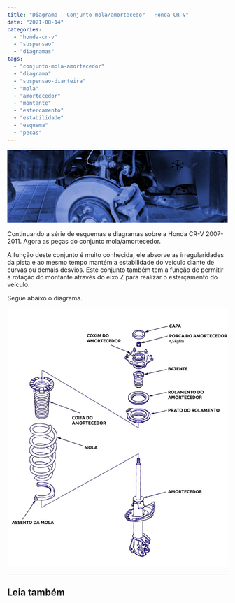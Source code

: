 ```yaml
---
title: "Diagrama - Conjunto mola/amortecedor - Honda CR-V"
date: "2021-08-14"
categories:
  - "honda-cr-v"
  - "suspensao"
  - "diagramas"
tags:
  - "conjunto-mola-amortecedor"
  - "diagrama"
  - "suspensao-dianteira"
  - "mola"
  - "amortecedor"
  - "montante"
  - "estercamento"
  - "estabilidade"
  - "esquema"
  - "pecas"
---
```


![](media/header_suspensao_diant.jpg?w=656)

Continuando a série de esquemas e diagramas sobre a Honda CR-V 2007-2011. Agora as peças do conjunto mola/amortecedor.

<!--more-->

A função deste conjunto é muito conhecida, ele absorve as irregularidades da pista e ao mesmo tempo mantém a estabilidade do veículo diante de curvas ou demais desvios. Este conjunto também tem a função de permitir a rotação do montante através do eixo Z para realizar o esterçamento do veículo.

Segue abaixo o diagrama.

![](media/conjunto-mola-amortecedor.jpg?w=873)

* * *

## Leia também
